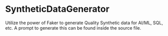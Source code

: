 # SyntheticDataGenerator
Utilize the power of Faker to generate Quality Synthetic data for AI/ML, SQL, etc.
A prompt to generate this can be found inside the source file. 
